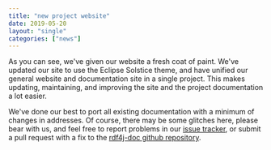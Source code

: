 ```yaml
---
title: "new project website"
date: 2019-05-20
layout: "single"
categories: ["news"]
---
```


As you can see, we've given our website a fresh coat of paint. We've updated our site to use the Eclipse Solstice theme, and have unified our general website and documentation site in a single project. This makes updating, maintaining, and improving the site and the project documentation a lot easier.

<!--more-->

We've done our best to port all existing documentation with a minimum of changes in addresses. Of course, there may be some glitches here, please bear with us, and feel free to report problems in our [issue tracker](https://github.com/eclipse/rdf4j/issues/), or submit a pull request with a fix to the [rdf4j-doc github repository](https://github.com/eclipse/rdf4j-doc).
